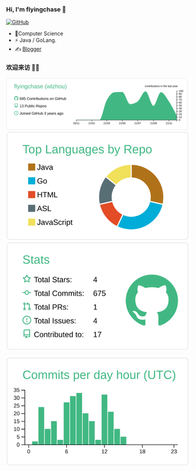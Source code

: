 ### Hi, I'm flyingchase 👋

[![GitHub](https://img.shields.io/badge/dynamic/json?logo=github&label=GitHub&labelColor=495867&color=495867&query=%24.data.totalSubs&url=https%3A%2F%2Fapi.spencerwoo.com%2Fsubstats%2F%3Fsource%3Dgithub%26queryKey%3Dhayschan&style=flat-square)](https://github.com/flyingchase)

- 🍻Computer Science
- ⚡ Java / GoLang.
- ✍️ [Blogger](https://flyingchase.github.io/)

### 欢迎来访 👏🏻

[![](https://raw.githubusercontent.com/flyingchase/flyingchase/master/profile-summary-card-output/vue/0-profile-details.svg)](https://github.com/vn7n24fzkq/github-profile-summary-cards)
[![](https://raw.githubusercontent.com/flyingchase/flyingchase/master/profile-summary-card-output/vue/1-repos-per-language.svg)](https://github.com/vn7n24fzkq/github-profile-summary-cards)[![](https://raw.githubusercontent.com/flyingchase/flyingchase/master/profile-summary-card-output/vue/3-stats.svg)](https://github.com/vn7n24fzkq/github-profile-summary-cards)

[![](https://raw.githubusercontent.com/flyingchase/flyingchase/master/profile-summary-card-output/vue/4-productive-time.svg)](https://github.com/vn7n24fzkq/github-profile-summary-cards)
